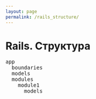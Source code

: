 ```yaml
---
layout: page
permalink: /rails_structure/
---
```


# Rails. Структура

<pre>
app
  boundaries
  models
  modules
    module1
      models
</pre>
